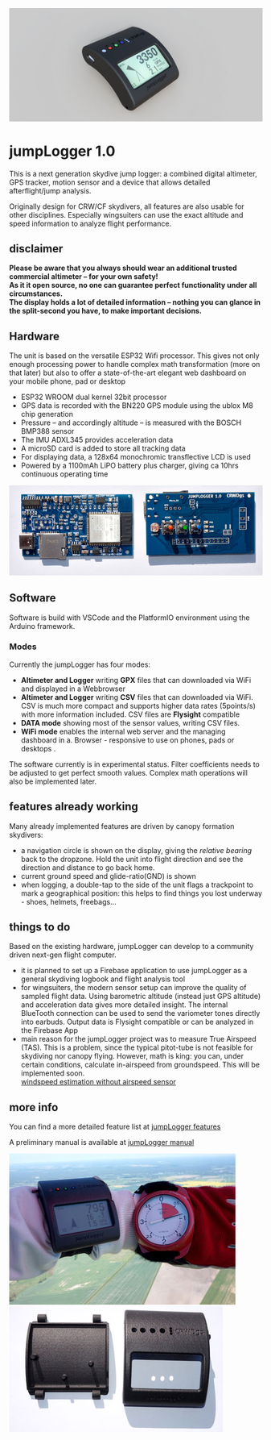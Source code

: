 ![jumpLogger rendering](/pics/JL1a.jpg)
# jumpLogger 1.0
This is a next generation skydive jump logger: a combined digital altimeter, GPS tracker, motion sensor and a device that allows detailed afterflight/jump analysis.

Originally design for CRW/CF skydivers, all features are also usable for other disciplines. Especially wingsuiters can use the exact altitude and speed information to analyze flight performance.

## disclaimer
**Please be aware that you always should wear an additional trusted commercial altimeter – for your own safety!**\
**As it it open source, no one can guarantee perfect functionality under all circumstances.** \
**The display holds a lot of detailed information – nothing you can glance in the split-second you have, to make important decisions.**

## Hardware

The unit is based on the versatile ESP32 Wifi processor. This gives not only enough processing power to handle complex math transformation (more on that later) but also to offer a state-of-the-art elegant web dashboard on your mobile phone, pad or desktop
- ESP32 WROOM dual kernel 32bit processor
- GPS data is recorded with the BN220 GPS module using the ublox M8 chip generation
- Pressure – and accordingly altitude – is measured with the BOSCH BMP388 sensor
- The IMU ADXL345 provides acceleration data
- A microSD card is added to store all tracking data
- For displaying data, a 128x64 monochromic transflective LCD is used
- Powered by a 1100mAh LiPO battery plus charger, giving ca 10hrs continuous operating time

![hardware 1.0](/pics/2sides0.jpg)

## Software
Software is build with VSCode and the PlatformIO environment using the Arduino framework.

### Modes
Currently the jumpLogger has four modes: 
- **Altimeter and Logger** writing **GPX** files that can downloaded via WiFi and displayed in a Webbrowser
- **Altimeter and Logger** writing **CSV** files that can downloaded via WiFi. CSV is much more compact and supports higher data rates (5points/s) with more information included. CSV files are **Flysight** compatible
- **DATA mode** showing most of the sensor values, writing CSV files.
- **WiFi mode** enables the internal web server and the managing dashboard in a. Browser - responsive to use on phones, pads or desktops .

The software currently is in experimental status. Filter coefficients needs to be adjusted to get perfect smooth values. Complex math operations will also be implemented later.

## features already working

Many already implemented features are driven by canopy formation skydivers: 

- a navigation circle is shown on the display, giving the *relative bearing* back to the dropzone. Hold the unit into flight direction and see the direction and distance to go back home.
- current ground speed and glide-ratio(GND) is shown
- when logging, a double-tap to the side of the unit flags a trackpoint to mark a geographical position: this helps to find things you lost underway - shoes, helmets, freebags...

## things to do

Based on the existing hardware, jumpLogger can develop to a community driven next-gen flight computer.
- it is planned to set up a Firebase application to use jumpLogger as a general skydiving logbook and flight analysis tool
- for wingsuiters, the modern sensor setup can improve the quality of sampled flight data. Using barometric altitude (instead just GPS altitude) and acceleration data gives more detailed insight. The internal BlueTooth connection can be used to send the variometer tones directly into earbuds. Output data is Flysight compatible or can be analyzed in the Firebase App
- main reason for the jumpLogger project was to measure True Airspeed (TAS). This is a problem, since the typical pitot-tube is not feasible for skydiving nor canopy flying. However, math is king: you can, under certain conditions, calculate in-airspeed from groundspeed. This will be implemented soon.\
[windspeed estimation without airspeed sensor](https://diydrones.com/forum/topics/wind-estimation-without-an)

## more info

You can find a more detailed feature list at [jumpLogger features](https://crwdgs.com/jumplogger.html)

A preliminary manual is available at [jumpLogger manual](https://crwdgs.com/manual.html)

![jumpLogger in use](/pics/JL01-0.jpg)
![3D printes case, PA12](/pics/case0.jpg)
 

